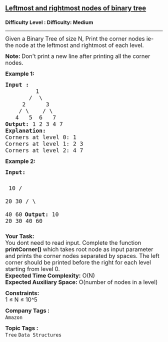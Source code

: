 <h2><a href="https://www.geeksforgeeks.org/problems/leftmost-and-rightmost-nodes-of-binary-tree/1?page=2&category=Tree&difficulty=Easy,Medium&status=unsolved,attempted&sortBy=accuracy">Leftmost and rightmost nodes of binary tree</a></h2><h3>Difficulty Level : Difficulty: Medium</h3><hr><div class="problems_problem_content__Xm_eO"><p><span style="font-size: 18px;">Given a Binary Tree of size N, Print the corner nodes ie- the node at the leftmost and rightmost of each level.</span></p>
<p><span style="font-size: 18px;"><strong>Note:&nbsp;</strong>Don't print a new line after printing all the corner nodes.</span></p>
<p><strong><span style="font-size: 18px;">Example 1:</span></strong></p>
<pre><span style="font-size: 18px;"><strong>Input :</strong>
         1
       /  \
     2      3
    / \    / \
   4   5  6   7    </span>
<span style="font-size: 18px;"><strong>Output:</strong> 1 2 3 4 7</span>
<span style="font-size: 18px;"><strong>Explanation:</strong>
Corners at level 0: 1
Corners at level 1: 2 3
Corners at level 2: 4 7</span>
</pre>
<p><span style="font-size: 18px;"><strong>Example 2:</strong></span></p>
<pre><span style="font-size: 18px;"><strong>Input:</strong></span>

<span style="font-size: 18px;">        10
      /    \
     20     30
    / \  
   40  60</span>
<span style="font-size: 18px;"><strong>Output: </strong>10 20 30 40 60</span></pre>
<p><span style="font-size: 18px;"><strong>Your Task: &nbsp;</strong><br>You dont need to read input. Complete the function <strong>printCorner() </strong>which takes root node as input parameter and prints the corner nodes separated by spaces. The left corner should be printed before the right for each level starting from level 0.<br></span><span style="font-size: 18px;"><strong>Expected Time Complexity:</strong> O(N)<br><strong>Expected Auxiliary Space:</strong> O(number of nodes in a level)</span></p>
<p><span style="font-size: 18px;"><strong>Constraints:</strong><br>1 ≤ N ≤ 10^5</span></p></div><p><span style=font-size:18px><strong>Company Tags : </strong><br><code>Amazon</code>&nbsp;<br><p><span style=font-size:18px><strong>Topic Tags : </strong><br><code>Tree</code>&nbsp;<code>Data Structures</code>&nbsp;